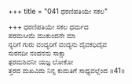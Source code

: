 +++
title = "041 ಧರಣಿಪತಿಯೇ ಸಕಲ"

+++
ಧರಣಿಪತಿಯೇ ಸಕಲ ಧರ್ಮದ   
ಪರಮಸೀಮೆ ಮುಕುಂದನೇ ಮಾ  
ನ್ಯರಿಗೆ ಗುರು ವಂದ್ಯರಿಗೆ ವಂದ್ಯನು ದೈವಕಧಿದೈವ  
ಸುರನದೀ ನಂದನನು ಸಾಕ್ಷಾ  
ತ್ಪರಮಶಿವನೀ ಯಜ್ಞ ಲೋಕೋ  
ತ್ತರದ ಮಖವಿದು ನಿನ್ನ ಕುಮತಿಗೆ ಸಾಧ್ಯವಲ್ಲೆಂದ    ॥41॥